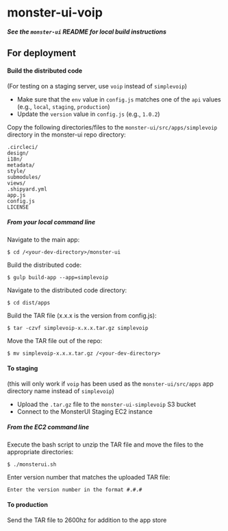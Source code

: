 # monster-ui-voip

_***See the `monster-ui` README for local build instructions***_

## For deployment

#### Build the distributed code

(For testing on a staging server, use `voip` instead of `simplevoip`)

- Make sure that the `env` value in `config.js` matches one of the `api` values (e.g., `local`, `staging`, `production`)
- Update the `version` value in `config.js` (e.g., `1.0.2`)

Copy the following directories/files to the `monster-ui/src/apps/simplevoip` directory in the monster-ui repo directory:

```
.circleci/
design/
i18n/
metadata/
style/
submodules/
views/
.shipyard.yml
app.js
config.js
LICENSE
```

##### From your local command line

Navigate to the main app:
```
$ cd /<your-dev-directory>/monster-ui
```

Build the distributed code:
```
$ gulp build-app --app=simplevoip
```

Navigate to the distributed code directory:
```
$ cd dist/apps
```

Build the TAR file (x.x.x is the version from config.js):
```
$ tar -czvf simplevoip-x.x.x.tar.gz simplevoip
```

Move the TAR file out of the repo:
```
$ mv simplevoip-x.x.x.tar.gz /<your-dev-directory>
```

#### To staging

(this will only work if `voip` has been used as the `monster-ui/src/apps` app directory name instead of `simplevoip`)

- Upload the `.tar.gz` file to the `monster-ui-simplevoip` S3 bucket
- Connect to the MonsterUI Staging EC2 instance

##### From the EC2 command line

Execute the bash script to unzip the TAR file and move the files to the appropriate directories:
```
$ ./monsterui.sh
```

Enter version number that matches the uploaded TAR file:
```
Enter the version number in the format #.#.#
```

#### To production

Send the TAR file to 2600hz for addition to the app store